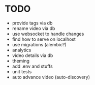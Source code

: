 # TODO
- provide tags via db
- rename video via db
- use websocket to handle changes
- find how to serve on localhost
- use migrations (alembic?)
- analytics
- video details via db
- theming
- add .env and stuffs
- unit tests
- auto advance video (auto-discovery)
